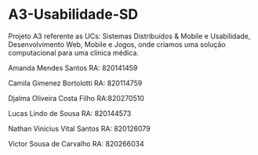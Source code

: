 # A3-Usabilidade-SD
Projeto A3 referente as UCs: Sistemas Distribuídos &amp; Mobile e Usabilidade, Desenvolvimento Web, Mobile e Jogos, onde criamos uma solução computacional para uma clínica médica.

Amanda Mendes Santos RA: 820141459

Camila Gimenez Bortolotti RA: 820114759

Djalma Oliveira Costa Filho RA:820270510

Lucas Lindo de Sousa RA: 820144573

Nathan Vinicius Vital Santos RA: 820126079

Victor Sousa de Carvalho RA: 820266034

